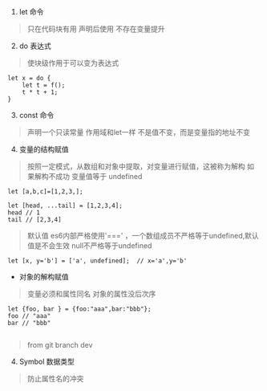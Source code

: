 1. let 命令 
>只在代码块有用
>声明后使用  不存在变量提升

2. do 表达式

>使块级作用于可以变为表达式
```ES6
let x = do {
    let t = f();
    t * t + 1;
}
```

3. const 命令
>声明一个只读常量
>作用域和let一样
>不是值不变，而是变量指的地址不变

4. 变量的结构赋值

>按照一定模式，从数组和对象中提取，对变量进行赋值，这被称为解构
>如果解构不成功 变量值等于 undefined
```ES6
let [a,b,c]=[1,2,3,];

let [head, ...tail] = [1,2,3,4];
head // 1
tail // [2,3,4]
```

>默认值
>es6内部严格使用'===' ，一个数组成员不严格等于undefined,默认值是不会生效  null不严格等于undefined
```es6
let [x, y='b'] = ['a', undefined];  // x='a',y='b'

```


* 对象的解构赋值

>变量必须和属性同名
>对象的属性没后次序
```es6
let {foo, bar } = {foo:"aaa",bar:"bbb"};    
foo // "aaa"
bar // "bbb"


```

>from git branch dev





4. Symbol 数据类型
>防止属性名的冲突
>

